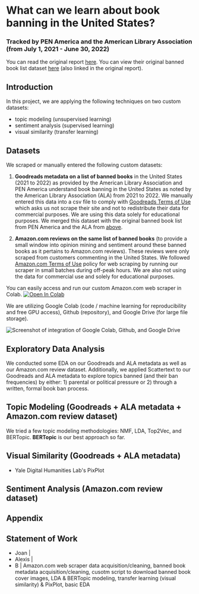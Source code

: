 # What can we learn about book banning in the United States?
### Tracked by PEN America and the American Library Association (from July 1, 2021 - June 30, 2022)

You can read the original report [here](https://pen.org/report/banned-usa-growing-movement-to-censor-books-in-schools/).
You can view their original banned book list dataset [here](https://docs.google.com/spreadsheets/d/1hTs_PB7KuTMBtNMESFEGuK-0abzhNxVv4tgpI5-iKe8/edit#gid=660619424) (also linked in the original report).

## Introduction

In this project, we are applying the following techniques on two custom datasets:

- topic modeling (unsupervised learning)
- sentiment analysis (supervised learning)
- visual similarity (transfer learning)

## Datasets

We scraped or manually entered the following custom datasets:

1) **Goodreads metadata on a list of banned books** in the United States (2021 to 2022) as provided by the American Library Association and PEN America understand book banning in the United States as noted by the American Library Association (ALA) from 2021 to 2022. We manually entered this data into a csv file to comply with [Goodreads Terms of Use](https://www.goodreads.com/about/terms) which asks us not scrape their site and not to redistribute their data for commercial purposes. We are using this data solely for educational purposes. We merged this dataset with the original banned book list from PEN America and the ALA from [above](https://docs.google.com/spreadsheets/d/1hTs_PB7KuTMBtNMESFEGuK-0abzhNxVv4tgpI5-iKe8/edit#gid=660619424).

2) **Amazon.com reviews on the same list of banned books** (to provide a small window into opinion mining and sentiment around these banned books as it pertains to Amazon.com reviews). These reviews were only scraped from customers commenting in the United States. We followed [Amazon.com Terms of Use](https://www.amazon.com/gp/help/customer/display.html?nodeId=202140280) policy for web scraping by running our scraper in small batches during off-peak hours. We are also not using the data for commercial use and solely for educational purposes. 

You can easily access and run our custom Amazon.com web scraper in Colab. [![Open In Colab](https://colab.research.google.com/assets/colab-badge.svg)](https://colab.research.google.com/drive/1ezec1HS3rCFXAgVp_qgBqMCxO5V3zP9A?authuser=4#scrollTo=zvCIC6Nxg2Ne) 

We are utilizing Google Colab (code / machine learning for reproducibility and free GPU access), Github (repository), and Google Drive (for large file storage).

![Screenshot of integration of Google Colab, Github, and Google Drive](https://drive.google.com/uc?id=1FtOW4QDqXzs0HWF2__9bBFdLCQibfHhE)

## Exploratory Data Analysis

We conducted some EDA on our Goodreads and ALA metadata as well as our Amazon.com review dataset. Additionally, we applied Scattertext to our Goodreads and ALA metadata to explore topics banned (and their ban frequencies) by either: 1) parental or political pressure or 2) through a written, formal book ban process.

## Topic Modeling (Goodreads + ALA metadata + Amazon.com review dataset)

We tried a few topic modeling methodologies: NMF, LDA, Top2Vec, and BERTopic. **BERTopic** is our best approach so far.

## Visual Similarity (Goodreads + ALA metadata)

- Yale Digital Humanities Lab's PixPlot

## Sentiment Analysis (Amazon.com review dataset)

## Appendix

## Statement of Work

- Joan | 
- Alexis |
- B | Amazon.com web scraper data acquisition/cleaning, banned book metadata acquisition/cleaning, cusotm script to download banned book cover images, LDA & BERTopic modeling, transfer learning (visual similarity) & PixPlot, basic EDA



